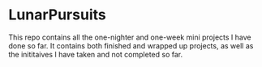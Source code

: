 # LunarPursuits

This repo contains all the one-nighter and one-week mini projects I have done so far. 
It contains both finished and wrapped up projects, as well as the inititaives I have taken and not completed so far.
